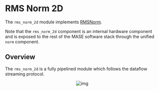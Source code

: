# RMS Norm 2D

The `rms_norm_2d` module implements [RMSNorm](https://arxiv.org/abs/1910.07467).

Note that the `rms_norm_2d` component is an internal hardware component and is exposed to the rest of the MASE software stack through the unified `norm` component.

## Overview

The `rms_norm_2d` is a fully pipelined module which follows the dataflow streaming protocol.

<p align="center">
  <img src="https://raw.githubusercontent.com/DeepWok/mase/main/docs/source/imgs/hardware/rms_norm_2d.png" alt="img">
</p>
